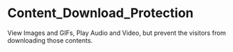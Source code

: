 # Content_Download_Protection
View Images and GIFs, Play Audio and Video, but prevent the visitors from downloading those contents.
